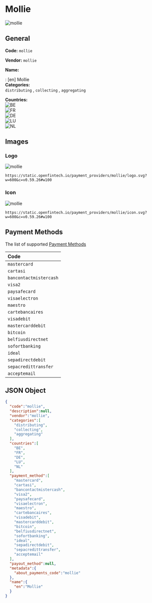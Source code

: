 
# Mollie 
![mollie](https://static.openfintech.io/payment_providers/mollie/logo.svg?w=600&c=v0.59.26#w100)  

## General 
 
**Code:** `mollie`  
 
**Vendor:** `mollie`  
 
**Name:**  
 
:	[en] Mollie  
**Categories:**  
`distributing`  , `collecting`  , `aggregating`  
 
**Countries:**  
![BE](https://cdnjs.cloudflare.com/ajax/libs/flag-icon-css/3.3.0/flags/4x3/BE.svg#w24)  
![FR](https://cdnjs.cloudflare.com/ajax/libs/flag-icon-css/3.3.0/flags/4x3/FR.svg#w24)  
![DE](https://cdnjs.cloudflare.com/ajax/libs/flag-icon-css/3.3.0/flags/4x3/DE.svg#w24)  
![LU](https://cdnjs.cloudflare.com/ajax/libs/flag-icon-css/3.3.0/flags/4x3/LU.svg#w24)  
![NL](https://cdnjs.cloudflare.com/ajax/libs/flag-icon-css/3.3.0/flags/4x3/NL.svg#w24)  
 

## Images 

### Logo 
 
![mollie](https://static.openfintech.io/payment_providers/mollie/logo.svg?w=600&c=v0.59.26#w100)  

```
https://static.openfintech.io/payment_providers/mollie/logo.svg?w=600&c=v0.59.26#w100
```  

### Icon 
 
![mollie](https://static.openfintech.io/payment_providers/mollie/icon.svg?w=600&c=v0.59.26#w100)  

```
https://static.openfintech.io/payment_providers/mollie/icon.svg?w=600&c=v0.59.26#w100
```  

## Payment Methods 
 
The list of supported  [Payment Methods](#) 

|Code| 
|:---| 
|`mastercard` | 
|`cartasi` | 
|`bancontactmistercash` | 
|`visa2` | 
|`paysafecard` | 
|`visaelectron` | 
|`maestro` | 
|`cartebancaires` | 
|`visadebit` | 
|`mastercarddebit` | 
|`bitcoin` | 
|`belfiusdirectnet` | 
|`sofortbanking` | 
|`ideal` | 
|`sepadirectdebit` | 
|`sepacredittransfer` | 
|`acceptemail` | 
 

## JSON Object 

```json
{
  "code":"mollie",
  "description":null,
  "vendor":"mollie",
  "categories":[
    "distributing",
    "collecting",
    "aggregating"
  ],
  "countries":[
    "BE",
    "FR",
    "DE",
    "LU",
    "NL"
  ],
  "payment_method":[
    "mastercard",
    "cartasi",
    "bancontactmistercash",
    "visa2",
    "paysafecard",
    "visaelectron",
    "maestro",
    "cartebancaires",
    "visadebit",
    "mastercarddebit",
    "bitcoin",
    "belfiusdirectnet",
    "sofortbanking",
    "ideal",
    "sepadirectdebit",
    "sepacredittransfer",
    "acceptemail"
  ],
  "payout_method":null,
  "metadata":{
    "about_payments_code":"mollie"
  },
  "name":{
    "en":"Mollie"
  }
}
```  
